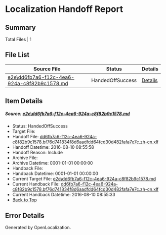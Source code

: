 # <a name='report-top'></a> Localization Handoff Report

## Summary
 Total Files | 1

## File List
 Source File | Status | Details 
 ----------- | ------ | ------- 
 [e2e\dd6fb7a6-f12c-4ea6-924a-c8f82b9c1578.md](https://github.com/OpenLocalizationTestOrg/oltest/blob/07a0332535719b7dd86d61abc0a5f5212070c441/e2e/dd6fb7a6-f12c-4ea6-924a-c8f82b9c1578.md) | HandedOffSuccess | [Details](#3d905ef99138828f26b6d541d231f80ed25fbb2d2)

## Item Details
##### <a name='3d905ef99138828f26b6d541d231f80ed25fbb2d2'></a> Source: [e2e\dd6fb7a6-f12c-4ea6-924a-c8f82b9c1578.md](https://github.com/OpenLocalizationTestOrg/oltest/blob/07a0332535719b7dd86d61abc0a5f5212070c441/e2e/dd6fb7a6-f12c-4ea6-924a-c8f82b9c1578.md)
* Status: HandedOffSuccess
* Target File: 
* Handoff File: [dd6fb7a6-f12c-4ea6-924a-c8f82b9c1578.bf76d741834f8d6aadfdd64fcd30d482fafa7e7c.zh-cn.xlf](https://github.com/OpenLocalizationTestOrg/olhandoff-e2e/blob/7870d17b79ac6f5bb2abf72b6c102ed67122ba46/ol-handoff/OpenLocalizationTestOrg/ol-test-zhcn/ci/ht/dd6fb7a6-f12c-4ea6-924a-c8f82b9c1578.bf76d741834f8d6aadfdd64fcd30d482fafa7e7c.zh-cn.xlf)
* Handoff Datetime: 2016-08-10 08:55:58
* Handoff Reason: Include
* Archive File: 
* Archive Datetime: 0001-01-01 00:00:00
* Handback File: 
* Handback Datetime: 0001-01-01 00:00:00
* Current Target File: [e2e\dd6fb7a6-f12c-4ea6-924a-c8f82b9c1578.md](https://github.com/OpenLocalizationTestOrg/ol-test-zhcn/blob/e9f80db18f9114b8ccd3494bfb71eb430372f4b6/e2e/dd6fb7a6-f12c-4ea6-924a-c8f82b9c1578.md)
* Current Handback File: [dd6fb7a6-f12c-4ea6-924a-c8f82b9c1578.bf76d741834f8d6aadfdd64fcd30d482fafa7e7c.zh-cn.xlf](https://github.com/OpenLocalizationTestOrg/olhandback-e2e/blob/5b1e68f958152691fe6f93c05f934097800e915c/ol-handback/OpenLocalizationTestOrg/ol-test-zhcn/ci/ht/dd6fb7a6-f12c-4ea6-924a-c8f82b9c1578.bf76d741834f8d6aadfdd64fcd30d482fafa7e7c.zh-cn.xlf)
* Current Handback Datetime: 2016-08-10 08:55:33
* [Back to Top](#report-top)


## Error Details

Generated by OpenLocalization.
